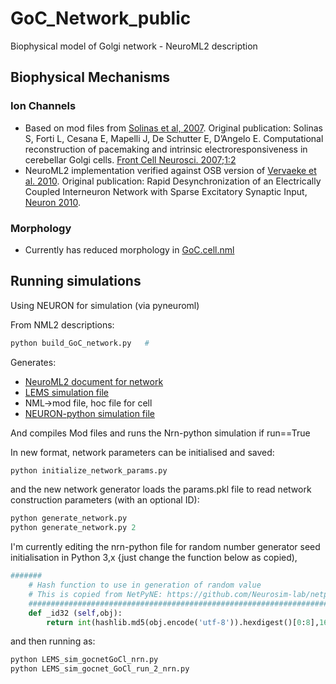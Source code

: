 # GoC_Network_public
 Biophysical model of Golgi network - NeuroML2 description


## Biophysical Mechanisms

### Ion Channels
- Based on mod files from [Solinas et al, 2007](https://github.com/OpenSourceBrain/SolinasEtAl-GolgiCell/). Original publication: Solinas S, Forti L, Cesana E, Mapelli J, De Schutter E, D’Angelo E. Computational reconstruction of pacemaking and intrinsic electroresponsiveness in cerebellar Golgi cells. [Front Cell Neurosci. 2007;1:2](http://www.ncbi.nlm.nih.gov/pubmed/18946520)
- NeuroML2 implementation verified against OSB version of [Vervaeke et al. 2010](https://www.zenodo.org/badge/latestdoi/4960822). Original publication: Rapid Desynchronization of an Electrically Coupled Interneuron Network with Sparse Excitatory Synaptic Input, [Neuron 2010](http://www.sciencedirect.com/science/article/pii/S089662731000512X).

### Morphology
- Currently has reduced morphology in [GoC.cell.nml](https://github.com/harshagurnani/GoC_Network_public/blob/master/Golgi.cell.nml)

## Running simulations
Using NEURON for simulation (via pyneuroml)


From NML2 descriptions:

```python
python build_GoC_network.py   #
```
Generates:
- [NeuroML2 document for network](gocNetwork.nml)
- [LEMS simulation file](LEMS_sim_gocnetGoCl.xml)
- NML->mod file, hoc file for cell
- [NEURON-python simulation file](LEMS_sim_gocnetGoCl_nrn.py)

And compiles Mod files and runs the Nrn-python simulation if run==True

In new format, network parameters can be initialised and saved:
```python
python initialize_network_params.py
```
and the new network generator loads the params.pkl file to read network construction parameters (with an optional ID):
```python 
python generate_network.py
python generate_network.py 2
```

I'm currently editing the nrn-python file for random number generator seed initialisation in Python 3,x {just change the function below as copied),
```python
#######
    # Hash function to use in generation of random value
    # This is copied from NetPyNE: https://github.com/Neurosim-lab/netpyne/blob/master/netpyne/simFuncs.py
    ###############################################################################
    def _id32 (self,obj): 
        return int(hashlib.md5(obj.encode('utf-8')).hexdigest()[0:8],16)  # convert 8 first chars of md5 hash in base 16 to int
```
 and then running as:
```python
python LEMS_sim_gocnetGoCl_nrn.py 
python LEMS_sim_gocnet_GoCl_run_2_nrn.py 

```
